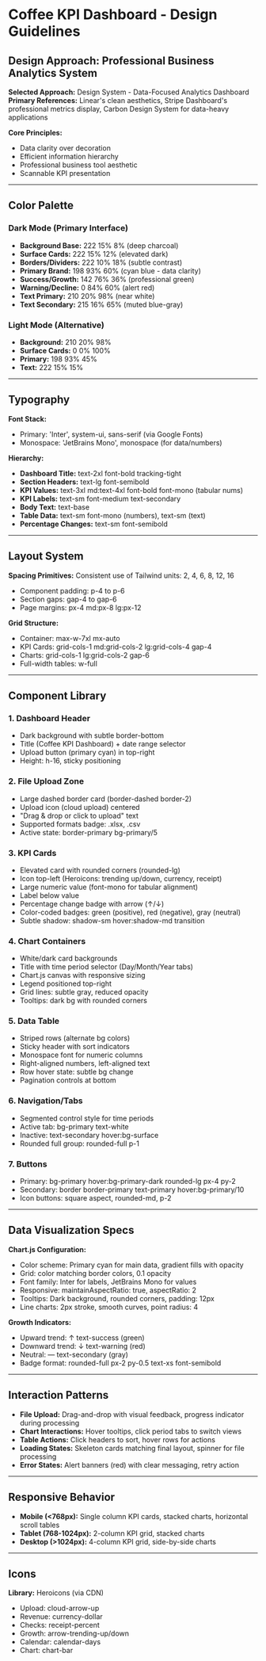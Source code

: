 # Coffee KPI Dashboard - Design Guidelines

## Design Approach: Professional Business Analytics System

**Selected Approach:** Design System - Data-Focused Analytics Dashboard
**Primary References:** Linear's clean aesthetics, Stripe Dashboard's professional metrics display, Carbon Design System for data-heavy applications

**Core Principles:**
- Data clarity over decoration
- Efficient information hierarchy
- Professional business tool aesthetic
- Scannable KPI presentation

---

## Color Palette

### Dark Mode (Primary Interface)
- **Background Base:** 222 15% 8% (deep charcoal)
- **Surface Cards:** 222 15% 12% (elevated dark)
- **Borders/Dividers:** 222 10% 18% (subtle contrast)
- **Primary Brand:** 198 93% 60% (cyan blue - data clarity)
- **Success/Growth:** 142 76% 36% (professional green)
- **Warning/Decline:** 0 84% 60% (alert red)
- **Text Primary:** 210 20% 98% (near white)
- **Text Secondary:** 215 16% 65% (muted blue-gray)

### Light Mode (Alternative)
- **Background:** 210 20% 98%
- **Surface Cards:** 0 0% 100%
- **Primary:** 198 93% 45%
- **Text:** 222 15% 15%

---

## Typography

**Font Stack:** 
- Primary: 'Inter', system-ui, sans-serif (via Google Fonts)
- Monospace: 'JetBrains Mono', monospace (for data/numbers)

**Hierarchy:**
- **Dashboard Title:** text-2xl font-bold tracking-tight
- **Section Headers:** text-lg font-semibold
- **KPI Values:** text-3xl md:text-4xl font-bold font-mono (tabular nums)
- **KPI Labels:** text-sm font-medium text-secondary
- **Body Text:** text-base
- **Table Data:** text-sm font-mono (numbers), text-sm (text)
- **Percentage Changes:** text-sm font-semibold

---

## Layout System

**Spacing Primitives:** Consistent use of Tailwind units: 2, 4, 6, 8, 12, 16
- Component padding: p-4 to p-6
- Section gaps: gap-4 to gap-6
- Page margins: px-4 md:px-8 lg:px-12

**Grid Structure:**
- Container: max-w-7xl mx-auto
- KPI Cards: grid-cols-1 md:grid-cols-2 lg:grid-cols-4 gap-4
- Charts: grid-cols-1 lg:grid-cols-2 gap-6
- Full-width tables: w-full

---

## Component Library

### 1. Dashboard Header
- Dark background with subtle border-bottom
- Title (Coffee KPI Dashboard) + date range selector
- Upload button (primary cyan) in top-right
- Height: h-16, sticky positioning

### 2. File Upload Zone
- Large dashed border card (border-dashed border-2)
- Upload icon (cloud upload) centered
- "Drag & drop or click to upload" text
- Supported formats badge: .xlsx, .csv
- Active state: border-primary bg-primary/5

### 3. KPI Cards
- Elevated card with rounded corners (rounded-lg)
- Icon top-left (Heroicons: trending up/down, currency, receipt)
- Large numeric value (font-mono for tabular alignment)
- Label below value
- Percentage change badge with arrow (↑/↓)
- Color-coded badges: green (positive), red (negative), gray (neutral)
- Subtle shadow: shadow-sm hover:shadow-md transition

### 4. Chart Containers
- White/dark card backgrounds
- Title with time period selector (Day/Month/Year tabs)
- Chart.js canvas with responsive sizing
- Legend positioned top-right
- Grid lines: subtle gray, reduced opacity
- Tooltips: dark bg with rounded corners

### 5. Data Table
- Striped rows (alternate bg colors)
- Sticky header with sort indicators
- Monospace font for numeric columns
- Right-aligned numbers, left-aligned text
- Row hover state: subtle bg change
- Pagination controls at bottom

### 6. Navigation/Tabs
- Segmented control style for time periods
- Active tab: bg-primary text-white
- Inactive: text-secondary hover:bg-surface
- Rounded full group: rounded-full p-1

### 7. Buttons
- Primary: bg-primary hover:bg-primary-dark rounded-lg px-4 py-2
- Secondary: border border-primary text-primary hover:bg-primary/10
- Icon buttons: square aspect, rounded-md, p-2

---

## Data Visualization Specs

**Chart.js Configuration:**
- Color scheme: Primary cyan for main data, gradient fills with opacity
- Grid: color matching border colors, 0.1 opacity
- Font family: Inter for labels, JetBrains Mono for values
- Responsive: maintainAspectRatio: true, aspectRatio: 2
- Tooltips: Dark background, rounded corners, padding: 12px
- Line charts: 2px stroke, smooth curves, point radius: 4

**Growth Indicators:**
- Upward trend: ↑ text-success (green)
- Downward trend: ↓ text-warning (red)
- Neutral: — text-secondary (gray)
- Badge format: rounded-full px-2 py-0.5 text-xs font-semibold

---

## Interaction Patterns

- **File Upload:** Drag-and-drop with visual feedback, progress indicator during processing
- **Chart Interactions:** Hover tooltips, click period tabs to switch views
- **Table Actions:** Click headers to sort, hover rows for actions
- **Loading States:** Skeleton cards matching final layout, spinner for file processing
- **Error States:** Alert banners (red) with clear messaging, retry action

---

## Responsive Behavior

- **Mobile (<768px):** Single column KPI cards, stacked charts, horizontal scroll tables
- **Tablet (768-1024px):** 2-column KPI grid, stacked charts
- **Desktop (>1024px):** 4-column KPI grid, side-by-side charts

---

## Icons

**Library:** Heroicons (via CDN)
- Upload: cloud-arrow-up
- Revenue: currency-dollar
- Checks: receipt-percent
- Growth: arrow-trending-up/down
- Calendar: calendar-days
- Chart: chart-bar